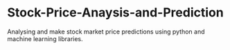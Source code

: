 # Stock-Price-Anaysis-and-Prediction
Analysing and make stock market price predictions using python and machine learning libraries.
